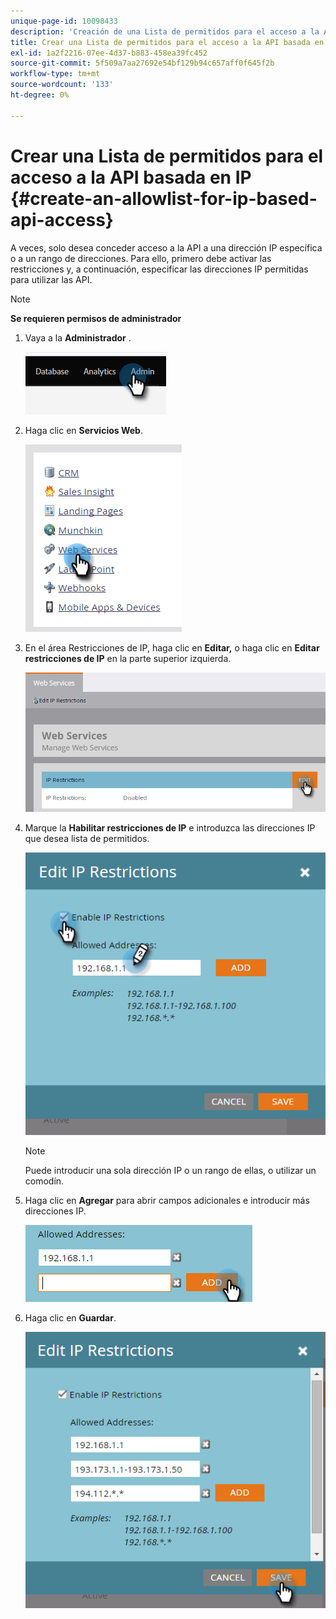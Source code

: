 ```yaml
---
unique-page-id: 10098433
description: 'Creación de una Lista de permitidos para el acceso a la API basada en IP: Marketo Docs: Documentación del producto'
title: Crear una Lista de permitidos para el acceso a la API basada en IP
exl-id: 1a2f2216-07ee-4d37-b883-458ea39fc452
source-git-commit: 5f509a7aa27692e54bf129b94c657aff0f645f2b
workflow-type: tm+mt
source-wordcount: '133'
ht-degree: 0%

---
```


# Crear una Lista de permitidos para el acceso a la API basada en IP {#create-an-allowlist-for-ip-based-api-access}

A veces, solo desea conceder acceso a la API a una dirección IP específica o a un rango de direcciones. Para ello, primero debe activar las restricciones y, a continuación, especificar las direcciones IP permitidas para utilizar las API.

>[!NOTE]
>
>**Se requieren permisos de administrador**

1. Vaya a la **Administrador** .

   ![](assets/create-an-allowlist-for-ip-based-api-access-1.png)

1. Haga clic en **Servicios Web**.

   ![](assets/create-an-allowlist-for-ip-based-api-access-2.png)

1. En el área Restricciones de IP, haga clic en **Editar,** o haga clic en **Editar restricciones de IP** en la parte superior izquierda.

   ![](assets/create-an-allowlist-for-ip-based-api-access-3.png)

1. Marque la **Habilitar restricciones de IP** e introduzca las direcciones IP que desea lista de permitidos.

   ![](assets/create-an-allowlist-for-ip-based-api-access-4.png)

   >[!NOTE]
   >
   >Puede introducir una sola dirección IP o un rango de ellas, o utilizar un comodín.

1. Haga clic en **Agregar** para abrir campos adicionales e introducir más direcciones IP.

   ![](assets/create-an-allowlist-for-ip-based-api-access-5.png)

1. Haga clic en **Guardar**.

   ![](assets/create-an-allowlist-for-ip-based-api-access-6.png)
